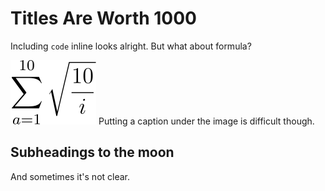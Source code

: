 # Titles Are Worth 1000

Including `code` inline looks alright. But what about formula?

<img src="./formula-1.svg" title="testing a title"/>
Putting a caption under the image is difficult though.

## Subheadings to the moon

And sometimes it's not clear.




